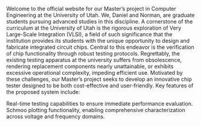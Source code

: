 Welcome to the official website for our Master’s project in Computer Engineering at the University of Utah. We, Daniel and Norman, are graduate students pursuing advanced studies in this discipline. A cornerstone of the curriculum at the University of Utah is the rigorous exploration of Very Large-Scale Integration (VLSI), a field of such significance that the institution provides its students with the unique opportunity to design and fabricate integrated circuit chips. Central to this endeavor is the verification of chip functionality through robust testing protocols. Regrettably, the existing testing apparatus at the university suffers from obsolescence, rendering replacement components nearly unattainable, or exhibits excessive operational complexity, impeding efficient use. Motivated by these challenges, our Master’s project seeks to develop an innovative chip tester designed to be both cost-effective and user-friendly. Key features of the proposed system include:

Real-time testing capabilities to ensure immediate performance evaluation.
Schmoo plotting functionality, enabling comprehensive characterization across voltage and frequency domains.
